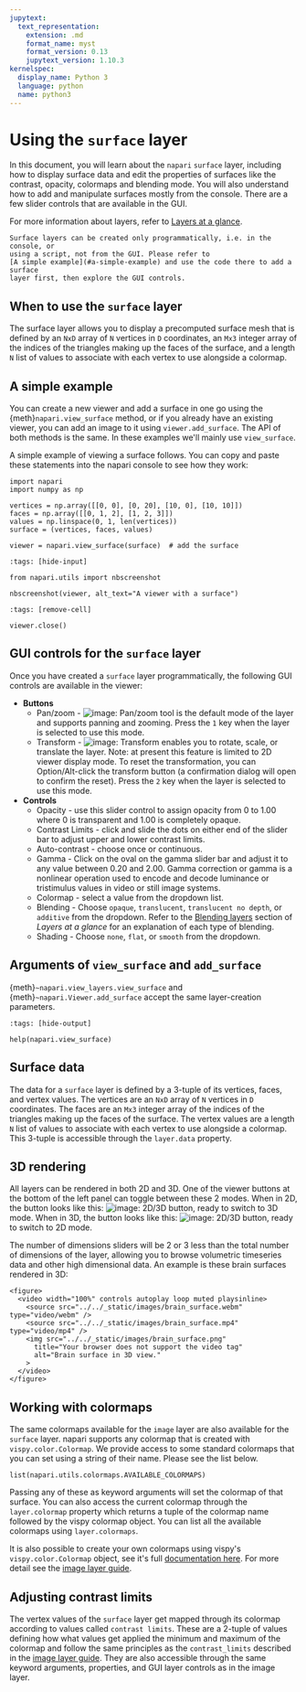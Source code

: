 ```yaml
---
jupytext:
  text_representation:
    extension: .md
    format_name: myst
    format_version: 0.13
    jupytext_version: 1.10.3
kernelspec:
  display_name: Python 3
  language: python
  name: python3
---
```


# Using the `surface` layer

In this document, you will learn about the `napari` `surface` layer, including
how to display surface data and edit the properties of surfaces like the
contrast, opacity, colormaps and blending mode. You will also understand how to
add and manipulate surfaces mostly from the console. There are a few slider
controls that are available in the GUI.

For more information about layers, refer to [Layers at a glance](../../guides/layers).

```{note}
Surface layers can be created only programmatically, i.e. in the console, or
using a script, not from the GUI. Please refer to
[A simple example](#a-simple-example) and use the code there to add a surface
layer first, then explore the GUI controls.
```

## When to use the `surface` layer

The surface layer allows you to display a precomputed surface mesh that is
defined by an `NxD` array of `N` vertices in `D` coordinates, an `Mx3` integer
array of the indices of the triangles making up the faces of the surface, and a
length `N` list of values to associate with each vertex to use alongside a
colormap.

## A simple example

You can create a new viewer and add a surface in one go using the
{meth}`napari.view_surface` method, or if you already have an existing viewer,
you can add an image to it using `viewer.add_surface`. The API of both methods
is the same. In these examples we'll mainly use `view_surface`.

A simple example of viewing a surface follows. You can copy and paste these
statements into the napari console to see how they work:

```{code-cell} python
import napari
import numpy as np

vertices = np.array([[0, 0], [0, 20], [10, 0], [10, 10]])
faces = np.array([[0, 1, 2], [1, 2, 3]])
values = np.linspace(0, 1, len(vertices))
surface = (vertices, faces, values)

viewer = napari.view_surface(surface)  # add the surface
```

```{code-cell} python
:tags: [hide-input]

from napari.utils import nbscreenshot

nbscreenshot(viewer, alt_text="A viewer with a surface")
```

```{code-cell} python
:tags: [remove-cell]

viewer.close()
```

## GUI controls for the `surface` layer

Once you have created a `surface` layer programmatically, the following GUI
controls are available in the viewer:

* **Buttons**
  * Pan/zoom - ![image: Pan/zoom tool](../../images/pan-zoom-tool.png) is the default
    mode of the layer and supports panning and zooming. Press the `1` key when the
    layer is selected to use this mode.
  * Transform - ![image: Transform](../../images/transform-tool.png) enables you to
    rotate, scale, or translate the layer. Note: at present this feature is limited to 2D viewer display mode. To reset the transformation, you can
    Option/Alt-click the transform button (a confirmation dialog will open to
    confirm the reset). Press the `2` key when the layer is selected to use this mode.
* **Controls**
  * Opacity - use this slider control to assign opacity from 0 to 1.00 where 0 is
    transparent and 1.00 is completely opaque.
  * Contrast Limits - click and slide the dots on either end of the slider bar to
    adjust upper and lower contrast limits.
  * Auto-contrast - choose once or continuous.
  * Gamma - Click on the oval on the gamma slider bar and adjust it to any value
    between 0.20 and 2.00. Gamma correction or gamma is a nonlinear operation used
    to encode and decode luminance or tristimulus values in video or still image
    systems.
  * Colormap - select a value from the dropdown list.
  * Blending - Choose `opaque`, `translucent`, `translucent no depth`, or
    `additive` from the dropdown. Refer to the [Blending layers](blending-layers)
    section of _Layers at a glance_ for an explanation of each type of blending.
  * Shading - Choose `none`, `flat`, or `smooth` from the dropdown.

## Arguments of `view_surface` and `add_surface`

{meth}`~napari.view_layers.view_surface` and {meth}`~napari.Viewer.add_surface`
accept the same layer-creation parameters.

```{code-cell} python
:tags: [hide-output]

help(napari.view_surface)
```

## Surface data

The data for a `surface` layer is defined by a 3-tuple of its vertices, faces,
and vertex values. The vertices are an `NxD` array of `N` vertices in `D`
coordinates. The faces are an `Mx3` integer array of the indices of the
triangles making up the faces of the surface. The vertex values are a length `N`
list of values to associate with each vertex to use alongside a colormap. This
3-tuple is accessible through the `layer.data` property.

## 3D rendering

All layers can be rendered in both 2D and 3D. One of the viewer buttons at the
bottom of the left panel can toggle between these 2 modes.
When in 2D, the button looks like this: ![image: 2D/3D button](../../images/3D-button.png), ready to switch to 3D mode.
When in 3D, the button looks like this: ![image: 2D/3D button](../../images/2D-button.png), ready to switch to 2D mode.

The number of dimensions sliders will be 2 or 3 less than the total number of
dimensions of the layer, allowing you to browse volumetric timeseries data and
other high dimensional data. An example is these brain surfaces rendered in 3D:

```{raw} html
<figure>
  <video width="100%" controls autoplay loop muted playsinline>
    <source src="../../_static/images/brain_surface.webm" type="video/webm" />
    <source src="../../_static/images/brain_surface.mp4" type="video/mp4" />
    <img src="../../_static/images/brain_surface.png"
      title="Your browser does not support the video tag"
      alt="Brain surface in 3D view."
    >
  </video>
</figure>
```

## Working with colormaps

The same colormaps available for the `image` layer are also available for the
`surface` layer. napari supports any colormap that is created with
`vispy.color.Colormap`. We provide access to some standard colormaps that you
can set using a string of their name. Please see the list below.

```{code-cell} python
list(napari.utils.colormaps.AVAILABLE_COLORMAPS)
```

Passing any of these as keyword arguments will set the colormap of that surface.
You can also access the current colormap through the `layer.colormap` property
which returns a tuple of the colormap name followed by the vispy colormap
object. You can list all the available colormaps using `layer.colormaps`.

It is also possible to create your own colormaps using vispy's
`vispy.color.Colormap` object, see it's full
[documentation here](https://vispy.org/api/vispy.color.colormap.html#vispy.color.colormap.Colormap).
For more detail see the [image layer guide](image-layer).

## Adjusting contrast limits

The vertex values of the `surface` layer get mapped through its colormap according
to values called `contrast limits`. These are a 2-tuple of values defining how
what values get applied the minimum and maximum of the colormap and follow the
same principles as the `contrast_limits` described in the
[image layer guide](image-layer). They are also accessible through the same keyword
arguments, properties, and GUI layer controls as in the image layer.
